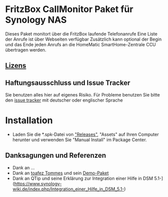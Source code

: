 # FritzBox CallMonitor Paket für Synology NAS
Dieses Paket monitort über die FritzBox laufende Telefonanrufe 
Eine Liste der Anrufe ist über Webseiten verfügbar
Zusätzlich kann optional der Begin und das Ende jeden Anrufs an die HomeMatic SmartHome-Zentrale CCU übertragen werden.
## [Lizens](https://htmlpreview.github.io/?https://github.com/schmidhorst/synology-callmonitor/blob/main/package/ui/licence_ger.html)

## Haftungsausschluss und Issue Tracker
Sie benutzen alles hier auf eigenes Risiko.
Für Probleme benutzen Sie bitte den [issue tracker](https://github.com/schmidhorst/synology-callmonitor/issues) mit deutscher oder englischer Sprache

# Installation
* Laden Sie die *.spk-Datei von ["Releases"](https://github.com/schmidhorst/synology-callmonitor/releases), "Assets" auf Ihren Computer herunter und verwenden Sie "Manual Install" im Package Center.

## Danksagungen und Referenzen
- Dank an ...
- Dank an [toafez Tommes](https://github.com/toafez) und sein [Demo-Paket](https://github.com/toafez/DSM7DemoSPK)
- Dank an QTip und seine Erklärung zur Integration einer Hilfe in DSM 5.1-](https://www.synology-wiki.de/index.php/Integration_einer_Hilfe_in_DSM_5.1-)

